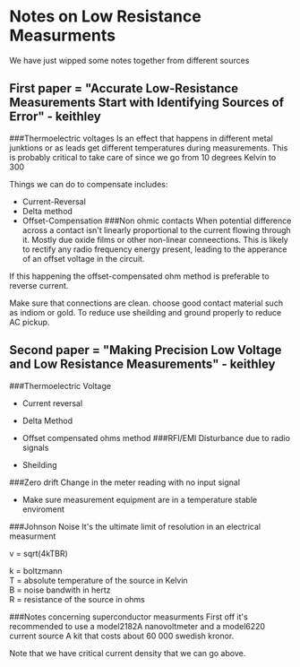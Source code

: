 Notes on Low Resistance Measurments
======
We have just wipped some notes together from different sources

First paper = "Accurate Low-Resistance Measurements Start with Identifying Sources of Error" - keithley
-----
###Thermoelectric voltages
Is an effect that happens in different metal junktions or as leads get different temperatures during measurements. This is probably critical to take care of since we go from 10 degrees Kelvin to 300  

Things we can do to compensate includes:  

* Current-Reversal
* Delta method
* Offset-Compensation
###Non ohmic contacts
When potential difference across a contact isn't linearly proportional to the current flowing through it. Mostly due oxide films or other non-linear conneections. This is likely to rectify any radio frequency energy present, leading to the apperance of an offset voltage in the circuit. 

If this happening the offset-compensated ohm method is preferable to reverse current.

Make sure that connections are clean. choose good contact material such as indiom or gold. To reduce use sheilding and ground properly to reduce AC pickup. 


Second paper = "Making Precision Low Voltage and Low Resistance Measurements" - keithley
------
###Thermoelectric Voltage
* Current reversal
* Delta Method
* Offset compensated ohms method
###RFI/EMI
Disturbance due to radio signals

* Sheilding


###Zero drift
Change in the meter reading with no input signal

*  Make sure measurement equipment are in a temperature stable enviroment

###Johnson Noise
It's the ultimate limit of resolution in an electrical measurment

v = sqrt(4kTBR)

k = boltzmann  
T = absolute temperature of the source in Kelvin   
B = noise bandwith in hertz   
R = resistance of the source in ohms   

###Notes concerning superconductor measurments
First off it's recommended to use a model2182A nanovoltmeter and a model6220 current source A kit that costs about 60 000 swedish kronor. 

Note that we have critical current density that we can go above. 